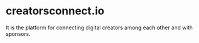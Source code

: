 # creatorsconnect.io
It is the platform for connecting digital creators among each other and with sponsors.
